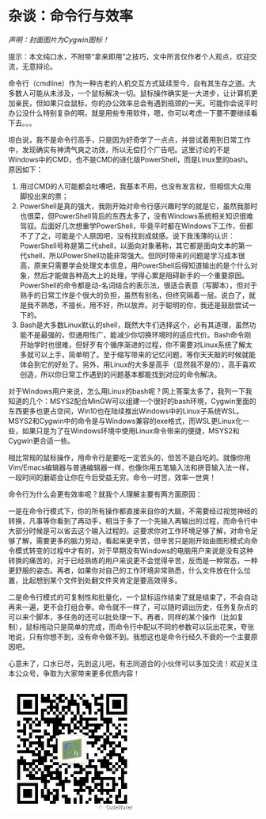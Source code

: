 # 杂谈：命令行与效率

*声明：封面图片为Cygwin图标！*

提示：本文纯口水，不附带“拿来即用”之技巧，文中所言仅作者个人观点，欢迎交流，无意辩论。



命令行（cmdline）作为一种古老的人机交互方式延续至今，自有其生存之道。大多数人可能从未涉及，一个鼠标解决一切。鼠标操作确实是一大进步，让计算机更加亲民，但如果只会鼠标，你的办公效率总会有遇到瓶颈的一天。可能你会说平时办公没什么特别复杂的啊，就是用些专用软件，嗯，你可以考虑一下要不要继续看下去。。。



坦白说，我不是命令行高手，只是因为好奇学了一点点，并尝试着用到日常工作中，发现确实有神清气爽之功效，所以无偿打个广告吧。这里讨论的不是Windows中的CMD，也不是CMD的进化版PowerShell，而是Linux里的bash。原因如下：



1.  用过CMD的人可能都会吐嘈吧，我基本不用，也没有发言权，但相信大众用脚投出来的票；
2.  PowerShell是真的强大，我刚开始对命令行感兴趣时学的就是它，虽然我那时也很菜，但PowerShell背后的东西太多了，没有Windows系统相关知识很难驾驭。后面好几次想重学PowerShell，毕竟平时都在Windows下工作，但都不了了之，可能是个人原因吧，没有找到成就感。说下我浅薄的认识：PowerShell号称是第二代shell，以面向对象著称，其它都是面向文本的第一代shell，所以PowerShell功能非常强大。但同时带来的问题是学习成本很高，原来只需要学会处理文本信息，用PowerShell后得知道输出的是个什么对象，然后才能做各种高大上的处理，学得心累是阻碍新手的一个重要原因。PowerShell的命令都是动-名词结合的表示法，很适合表意（写脚本），但对于熟手的日常工作是个很大的负担，虽然有别名，但终究隔着一层。说白了，就是我不熟悉，不擅长，用不好，所以放弃。对于聪明的你，我还是鼓励尝试一下的。
3.  Bash是大多数Linux默认的shell，既然大牛们选择这个，必有其道理，虽然功能不是最强的，但通用性广，能减少你切换环境时的适应代价。Bash命令刚开始学时也很难，但好歹有个循序渐进的过程，你不需要对Linux系统了解太多就可以上手，简单明了。至于缩写带来的记忆问题，等你天天敲的时候就能体会到它的好处了。另外，用Linux的大多是高手（显然我不是的），高手喜欢创造，所以你日常工作遇到的问题基本都能找到对应的命令解决。



对于Windows用户来说，怎么用Linux的bash呢？网上答案太多了，我列一下我知道的几个：MSYS2配合MinGW可以组建一个很好的bash环境，Cygwin里面的东西更多也更占空间，Win10也在陆续推出Windows中的Linux子系统WSL。MSYS2和Cygwin中的命令是与Windows兼容的exe格式，而WSL更Linux化一些，如果只是为了在Windows环境中使用Linux命令带来的便捷，MSYS2和Cygwin更合适一些。



相比常规的鼠标操作，用命令行是要吃一定苦头的，但苦不是白吃的。就像你用Vim/Emacs编辑器与普通编辑器一样，也像你用五笔输入法和拼音输入法一样，一段时间的磨砺会让你在今后受益无穷。命令一时苦，效率一世爽！



命令行为什么会更有效率呢？就我个人理解主要有两方面原因：



一是在命令行模式下，你的所有操作都直接来自你的大脑，不需要经过视觉神经的转换，凡事等你看到了再动手，相当于多了一个先输入再输出的过程，而命令行中大部分时候是可以省去这个输入过程的。这要求你对工作环境足够了解，对命令足够了解，需要更多的脑力劳动，看起来更辛苦，但辛苦只是刚开始由图形模式向命令模式转变的过程中才有的，对于早期没有Windows的电脑用户来说是没有这种转换的痛苦的，对于已经熟练的用户来说更不会觉得辛苦，反而是一种常态，一种更舒服的姿态。再者，如果你对自己的工作环境非常熟悉，什么文件放在什么位置，比起想到某个文件到处翻文件夹肯定是要高效得多。



二是命令行模式的可复制性和批量化，一个鼠标运作结束了就是结束了，不会自动再来一遍，更不会打组合拳。命令就不一样了，可以随时调出历史，任务复杂点的可以来个脚本，多任务的还可以批处理一下。再者，同样的某个操作（比如复制），鼠标拖动只是简单的完成，而命令行中配以不同的参数可以玩出花来，夸张地说，只有你想不到，没有命令做不到。我想这也是命令行经久不衰的一个主要原因吧。



心意未了，口水已尽，先到这儿吧，有志同道合的小伙伴可以多加交流！欢迎关注本公众号，争取为大家带来更多优质内容！



![img](image/codewater.webp)